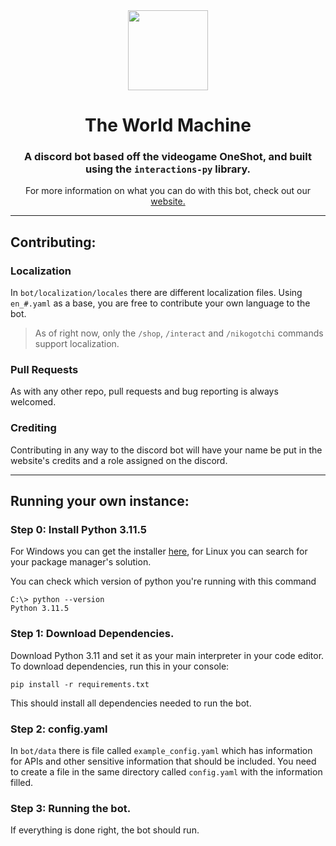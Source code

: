 <div align="center">
    <img src="https://avatars.githubusercontent.com/u/160534184?s=280&v=4" width="128" height="128">
</div>

# <div align="center"> The World Machine </div>

<div align="center">

### A discord bot based off the videogame OneShot, and built using the `interactions-py` library.

For more information on what you can do with this bot, check out our [website.](https://www.theworldmachine.xyz/invite)
</div>

---
## Contributing:

### Localization
In `bot/localization/locales` there are different localization files. Using `en_#.yaml` as a base, you are free to contribute your own language to the bot.
> As of right now, only the `/shop`, `/interact` and `/nikogotchi` commands support localization.

### Pull Requests
As with any other repo, pull requests and bug reporting is always welcomed.

### Crediting
Contributing in any way to the discord bot will have your name be put in the website's credits and a role assigned on the discord.

---
## Running your own instance:
### Step 0: Install Python 3.11.5
For Windows you can get the installer [here](https://www.python.org/downloads/release/python-3115/#:~:text=Full%20Changelog-,files,-Version), for Linux you can search for your package manager's solution.<br>

You can check which version of python you're running with this command
```commandline
C:\> python --version
Python 3.11.5
```

### Step 1: Download Dependencies.
Download Python 3.11 and set it as your main interpreter in your code editor. To download dependencies, run this in your console:
```commandline
pip install -r requirements.txt
```
This should install all dependencies needed to run the bot.

### Step 2: config.yaml
In `bot/data` there is file called `example_config.yaml` which has information for APIs and other sensitive information that should be included. You need to create a file in the same directory called `config.yaml` with the information filled.

### Step 3: Running the bot.
If everything is done right, the bot should run.
